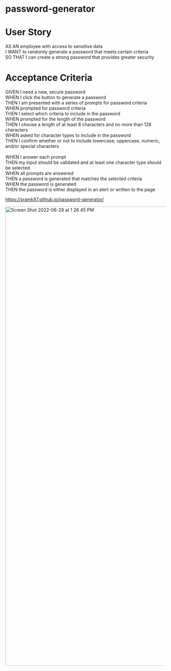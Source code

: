 # password-generator

# User Story
AS AN employee with access to sensitive data</br>
I WANT to randomly generate a password that meets certain criteria</br>
SO THAT I can create a strong password that provides greater security</br>

# Acceptance Criteria

GIVEN I need a new, secure password</br>
WHEN I click the button to generate a password</br> 
THEN I am presented with a series of prompts for password criteria</br> 
WHEN prompted for password criteria</br>
THEN I select which criteria to include in the password</br>
WHEN prompted for the length of the password</br>
THEN I choose a length of at least 8 characters and no more than 128 characters</br>
WHEN asked for character types to include in the password</br>
THEN I confirm whether or not to include lowercase, uppercase, numeric, and/or special characters</br>  
WHEN I answer each prompt</br>
THEN my input should be validated and at least one character type should be selected</br>
WHEN all prompts are answered</br>
THEN a password is generated that matches the selected criteria</br>
WHEN the password is generated</br>
THEN the password is either displayed in an alert or written to the page</br>

https://sramk87.github.io/password-generator/ </br>

<img width="1440" alt="Screen Shot 2022-06-28 at 1 26 45 PM" src="https://user-images.githubusercontent.com/106551994/176245194-2d3e6d79-369f-474a-a1df-e106d8d1b574.png">

